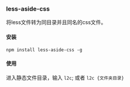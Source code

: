 ### less-aside-css

 将less文件转为同目录并且同名的css文件。
 
 #### 安装
 
 `npm install less-aside-css -g`
 
 #### 使用
 
 进入静态文件目录，输入 `l2c`;
 或者 `l2c {文件夹目录}`